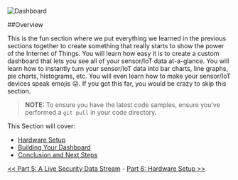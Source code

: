 ![Dashboard](https://github.com/InitialState/piot-101/wiki/img/dashboard1.jpg)

##Overview

This is the fun section where we put everything we learned in the previous sections together to create something that really starts to show the power of the Internet of Things. You will learn how easy it is to create a custom dashboard that lets you see all of your sensor/IoT data at-a-glance. You will learn how to instantly turn your sensor/IoT data into bar charts, line graphs, pie charts, histograms, etc. You will even learn how to make your sensor/IoT devices speak emojis 😛. If you got this far, you would be crazy to skip this section. 

> **NOTE:** To ensure you have the latest code samples, ensure you've performed a `git pull` in your code directory. 

This Section will cover:

- [Hardware Setup](Part-6.-Hardware-Setup)
- [Building Your Dashboard](Part-6.-Building-Your-Dashboard)
- [Conclusion and Next Steps](Part-6.-Conclusion-And-Next-Steps)


[<< Part 5: A Live Security Data Stream](Part-5.-A-Live-Security-Data-Stream) - [Part 6: Hardware Setup >>](Part-6.-Hardware-Setup)